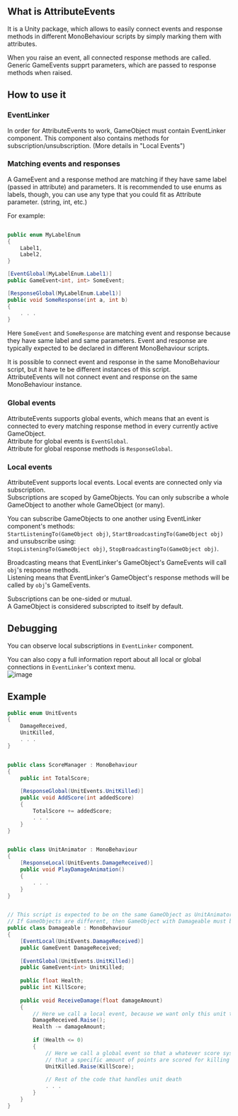 ## What is AttributeEvents
It is a Unity package, which allows to easily connect events and response methods in different MonoBehaviour scripts by simply marking them with attributes.

When you raise an event, all connected response methods are called. Generic GameEvents supprt parameters, which are passed to response methods when raised.

## How to use it
### EventLinker
In order for AttributeEvents to work, GameObject must contain EventLinker component.
This component also contains methods for subscription/unsubscription. (More details in "Local Events")

### Matching events and responses
A GameEvent and a response method are matching if they have same label (passed in attribute) and parameters.
It is recommended to use enums as labels, though, you can use any type that you could fit as Attribute parameter. (string, int, etc.)

For example:
```C#

public enum MyLabelEnum
{
    Label1,
    Label2,
}

[EventGlobal(MyLabelEnum.Label1)]
public GameEvent<int, int> SomeEvent;

[ResponseGlobal(MyLabelEnum.Label1)]
public void SomeResponse(int a, int b)
{
    . . .
}
```

Here `SomeEvent` and `SomeResponse` are matching event and response because they have same label and same parameters.
Event and response are typically expected to be declared in different MonoBehaviour scripts.

It is possible to connect event and response in the same MonoBehaviour script, but it have te be different instances of this script.  
AttributeEvents will not connect event and response on the same MonoBehaviour instance.

### Global events
AttributeEvents supports global events, which means that an event is connected to every matching response method in every currently active GameObject.  
Attribute for global events is `EventGlobal`.  
Attribute for global response methods is `ResponseGlobal`.

### Local events
AttributeEvent supports local events. Local events are connected only via subscription.  
Subscriptions are scoped by GameObjects. You can only subscribe a whole GameObject to another whole GameObject (or many).  

You can subscribe GameObjects to one another using EventLinker component's methods:  
`StartListeningTo(GameObject obj)`, `StartBroadcastingTo(GameObject obj)`  
and unsubscribe using:  
`StopListeningTo(GameObject obj)`, `StopBroadcastingTo(GameObject obj)`.  

Broadcasting means that EventLinker's GameObject's GameEvents will call `obj`'s response methods.  
Listening means that EventLinker's GameObject's response methods will be called by `obj`'s GameEvents.  

Subscriptions can be one-sided or mutual.  
A GameObject is considered subscripted to itself by default.

## Debugging
You can observe local subscriptions in `EventLinker` component.

You can also copy a full information report about all local or global connections in `EventLinker`'s context menu.  
![image](https://user-images.githubusercontent.com/8547320/227983346-01eb6a0a-1fe1-4dd8-ae08-1632fe6dfacb.png)


## Example
```c#
public enum UnitEvents
{
    DamageReceived,
    UnitKilled,
    . . .
}


public class ScoreManager : MonoBehaviour
{
    public int TotalScore;
    
    [ResponseGlobal(UnitEvents.UnitKilled)]
    public void AddScore(int addedScore)
    {
        TotalScore += addedScore;
        . . .
    }
}


public class UnitAnimator : MonoBehaviour
{
    [ResponseLocal(UnitEvents.DamageReceived)]
    public void PlayDamageAnimation()
    {
        . . .
    }
}


// This script is expected to be on the same GameObject as UnitAnimator script
// If GameObjects are different, then GameObject with Damageable must broadcast to GameObject with UnitAnimator
public class Damageable : MonoBehaviour
{
    [EventLocal(UnitEvents.DamageReceived)]
    public GameEvent DamageReceived;
    
    [EventGlobal(UnitEvents.UnitKilled)]
    public GameEvent<int> UnitKilled;
    
    public float Health;
    public int KillScore;
    
    public void ReceiveDamage(float damageAmount)
    {
        // Here we call a local event, because we want only this unit to play damage animation, not all units
        DamageReceived.Raise();
        Health -= damageAmount;
        
        if (Health <= 0)
        {
            // Here we call a global event so that a whatever score system could know
            // that a specific amount of points are scored for killing an enemy
            UnitKilled.Raise(KillScore);
            
            // Rest of the code that handles unit death
            . . .
        }
    }
}
```
